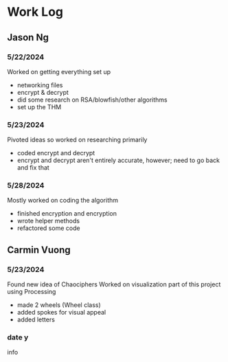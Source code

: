 # Work Log

## Jason Ng

### 5/22/2024 

Worked on getting everything set up 
- networking files
- encrypt & decrypt
- did some research on RSA/blowfish/other algorithms
- set up the THM

### 5/23/2024

Pivoted ideas so worked on researching primarily 
- coded encrypt and decrypt 
- encrypt and decrypt aren't entirely accurate, however; need to go back and fix that 

### 5/28/2024
Mostly worked on coding the algorithm
- finished encryption and encryption 
- wrote helper methods 
- refactored some code 

## Carmin Vuong

### 5/23/2024
Found new idea of Chaociphers
Worked on visualization part of this project using Processing
- made 2 wheels (Wheel class)
- added spokes for visual appeal
- added letters

### date y

info
